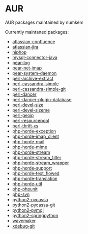 AUR
===

AUR packages maintained by numkem

Currently maintaned packages:

* [atlassian-confluence](https://aur.archlinux.org/packages/atlassian-confluence/)
* [atlassian-jira](https://aur.archlinux.org/packages/atlassian-jira/)
* [hiphop](https://aur.archlinux.org/packages/hiphop/)
* [mysql-connector-java](https://aur.archlinux.org/packages/mysql-connector-java/)
* [pear-log](https://aur.archlinux.org/packages/pear-log/)
* [pear-net-imap](https://aur.archlinux.org/packages/pear-net-imap/)
* [pear-system-daemon](https://aur.archlinux.org/packages/pear-system-daemon/)
* [perl-archive-extract](https://aur.archlinux.org/packages/perl-archive-extract/)
* [perl-cassandra-simple](https://aur.archlinux.org/packages/perl-cassandra-simple/)
* [perl-cassandra-simple-git](https://aur.archlinux.org/packages/perl-cassandra-simple-git/)
* [perl-dancer](https://aur.archlinux.org/packages/perl-dancer/)
* [perl-dancer-plugin-database](https://aur.archlinux.org/packages/perl-dancer-plugin-database/)
* [perl-devel-size](https://aur.archlinux.org/packages/perl-devel-size/)
* [perl-devel-sizeme](https://aur.archlinux.org/packages/perl-devel-sizeme/)
* [perl-geoip](https://aur.archlinux.org/packages/perl-geoip/)
* [perl-resourcepool](https://aur.archlinux.org/packages/perl-resourcepool/)
* [perl-thrift-xs](https://aur.archlinux.org/packages/perl-thrift-xs/)
* [php-horde-exception](https://aur.archlinux.org/packages/php-horde-exception/)
* [php-horde-imap_client](https://aur.archlinux.org/packages/php-horde-mail/)
* [php-horde-mail](https://aur.archlinux.org/packages/php-horde-mail/)
* [php-horde-mime](https://aur.archlinux.org/packages/php-horde-mime/)
* [php-horde-stream](https://aur.archlinux.org/packages/php-horde-stream/)
* [php-horde-stream_filter](https://aur.archlinux.org/packages/php-horde-steram_filter/)
* [php-horde-stream_wrapper](https://aur.archlinux.org/packages/php-horde-stream_wrapper/)
* [php-horde-support](https://aur.archlinux.org/packages/php-horde-support/)
* [php-horde-text_flowed](https://aur.archlinux.org/packages/php-horde-text_flowed/)
* [php-horde-translation](https://aur.archlinux.org/packages/php-horde-translation/)
* [php-horde-util](https://aur.archlinux.org/packages/php-horde-util/)
* [php-phpunit](https://aur.archlinux.org/packages/php-phpunit/)
* [php-svn](https://aur.archlinux.org/packages/php-svn/)
* [python2-pycassa](https://aur.archlinux.org/packages/python2-pycassa/)
* [python2-pycassa-git](https://aur.archlinux.org/packages/python2-pycassa-git/)
* [python2-pymqi](https://aur.archlinux.org/packages/python2-pymqi/)
* [python2-springpython](https://aur.archlinux.org/packages/python2-springpython/)
* [wavemaker](https://aur.archlinux.org/packages/wavemaker/)
* [xdebug-git](https://aur.archlinux.org/packages/xdebug-git/)